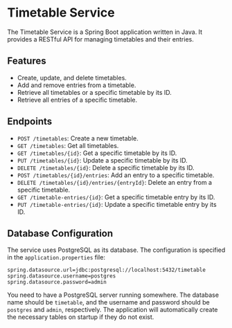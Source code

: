 # Timetable Service

The Timetable Service is a Spring Boot application written in Java. It provides a RESTful API for managing timetables and their entries.

## Features

- Create, update, and delete timetables.
- Add and remove entries from a timetable.
- Retrieve all timetables or a specific timetable by its ID.
- Retrieve all entries of a specific timetable.

## Endpoints

- `POST /timetables`: Create a new timetable.
- `GET /timetables`: Get all timetables.
- `GET /timetables/{id}`: Get a specific timetable by its ID.
- `PUT /timetables/{id}`: Update a specific timetable by its ID.
- `DELETE /timetables/{id}`: Delete a specific timetable by its ID.
- `POST /timetables/{id}/entries`: Add an entry to a specific timetable.
- `DELETE /timetables/{id}/entries/{entryId}`: Delete an entry from a specific timetable.
- `GET /timetable-entries/{id}`: Get a specific timetable entry by its ID.
- `PUT /timetable-entries/{id}`: Update a specific timetable entry by its ID.

## Database Configuration

The service uses PostgreSQL as its database. The configuration is specified in the `application.properties` file:

```properties example
spring.datasource.url=jdbc:postgresql://localhost:5432/timetable
spring.datasource.username=postgres
spring.datasource.password=admin
```

You need to have a PostgreSQL server running somewhere. 
The database name should be `timetable`, and the username and password should be `postgres` and `admin`, respectively. 
The application will automatically create the necessary tables on startup if they do not exist.